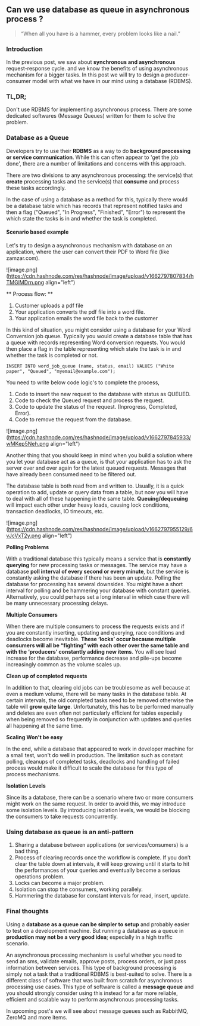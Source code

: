 ## Can we use database as queue in asynchronous process ?

> “When all you have is a hammer, every problem looks like a nail.”

### Introduction

In the previous post, we saw about **synchronous and asynchronous** request-response cycle. and we know the benefits of using asynchronous mechanism for a bigger tasks. In this post we will try to design a producer-consumer model with what we have in our mind using a database (RDBMS). 


### TL,DR; 

Don't use RDBMS for implementing asynchronous process. There are some dedicated softwares (Message Queues) written for them to solve the problem. 

### Database as a Queue

Developers try to use their **RDBMS** as a way to do **background processing or service communication**. While this can often appear to 'get the job done', there are a number of limitations and concerns with this approach.

There are two divisions to any asynchronous processing: the service(s) that **create** processing tasks and the service(s) that **consume** and process these tasks accordingly. 

In the case of using a database as a method for this, typically there would be a database table which has records that represent notified tasks and then a flag ("Queued", "In Progress", "Finished", "Error") to represent the which state the tasks is in and whether the task is completed. 

#### Scenario based example

Let's try to design a asynchronous mechanism with database on an application, where the user can convert their PDF to Word file (like zamzar.com).


![image.png](https://cdn.hashnode.com/res/hashnode/image/upload/v1662797807834/hTMGlMDrn.png align="left")

** Process flow: **
1. Customer uploads a pdf file
2. Your application converts the pdf file into a word file. 
3. Your application emails the word file back to the customer

In this kind of situation, you might consider using a database for your Word Conversion job queue. Typically you would create a database table that has a queue with records representing Word conversion requests. You would then place a flag in the table representing which state the task is in and whether the task is completed or not.

```
INSERT INTO word_job_queue (name, status, email) VALUES ("White paper", "Queued", "myemail@example.com");
```

You need to write below code logic's to complete the process, 
1. Code to insert the new request to the database with status as QUEUED.
2. Code to check the Queued request and process the request. 
3. Code to update the status of the request. (Inprogress, Completed, Error).
4. Code to remove the request from the database.


![image.png](https://cdn.hashnode.com/res/hashnode/image/upload/v1662797845933/wMKep5Neh.png align="left")


Another thing that you should keep in mind when you build a solution where you let your database act as a queue, is that your application has to ask the server over and over again for the latest queued requests. Messages that have already been consumed need to be filtered out. 

The database table is both read from and written to. Usually, it is a quick operation to add, update or query data from a table, but now you will have to deal with all of these happening in the same table. **Queuing/dequeuing** will impact each other under heavy loads, causing lock conditions, transaction deadlocks, IO timeouts, etc.


![image.png](https://cdn.hashnode.com/res/hashnode/image/upload/v1662797955129/6vJcVxT2y.png align="left")


**Polling Problems**

With a traditional database this typically means a service that is **constantly querying** for new processing tasks or messages. The service may have a database **poll interval of every second or every minute**, but the service is constantly asking the database if there has been an update. Polling the database for processing has several downsides. You might have a short interval for polling and be hammering your database with constant queries. Alternatively, you could perhaps set a long interval in which case there will be many unnecessary processing delays. 

**Multiple Consumers**

When there are multiple consumers to process the requests exists and if you are constantly inserting, updating and querying, race conditions and deadlocks become inevitable. **These ‘locks’ occur because multiple consumers will all be “fighting” with each other over the same table and with the ‘producers’ constantly adding new items**. You will see load increase for the database, performance decrease and pile-ups become increasingly common as the volume scales up.


**Clean up of completed requests**

In addition to that, clearing old jobs can be troublesome as well because at even a medium volume, there will be many tasks in the database table. At certain intervals, the old completed tasks need to be removed otherwise the table will **grow quite large**. Unfortunately, this has to be performed manually and deletes are even often not particularly efficient for tables especially when being removed so frequently in conjunction with updates and queries all happening at the same time.

**Scaling Won't be easy**

In the end, while a database that appeared to work in developer machine for a small test, won't do well in production. The limitation such as constant polling, cleanups of completed tasks, deadlocks and handling of failed process would make it difficult to scale the database for this type of process mechanisms. 

**Isolation Levels**

Since its a database, there can be a scenario where two or more consumers might work on the same request. In order to avoid this, we may introduce some isolation levels. By introducing isolation levels, we would be blocking the consumers to take requests concurrently. 


### Using database as queue is an anti-pattern

1. Sharing a database between applications (or services/consumers) is a bad thing.
2. Process of clearing records once the workflow is complete. If you don’t clear the table down at intervals, it will keep growing until it starts to hit the performances of your queries and eventually become a serious operations problem.
3. Locks can become a major problem. 
4. Isolation can stop the consumers, working parallely. 
5. Hammering the database for constant intervals for read, insert, update. 

### Final thoughts

Using a **database as a queue can be simpler to setup** and probably easier to test on a development machine. But running a database as a queue in **production may not be a very good idea**; especially in a high traffic scenario. 

An asynchronous processing mechanism is useful whether you need to send an sms, validate emails, approve posts, process orders, or just pass information between services. This type of background processing is simply not a task that a traditional RDBMS is best-suited to solve. There is a different class of software that was built from scratch for asynchronous processing use cases. This type of software is called a **message queue** and you should strongly consider using this instead for a far more reliable, efficient and scalable way to perform asynchronous processing tasks.

In upcoming post's we will see about message queues such as RabbitMQ, ZeroMQ and more items. 

 